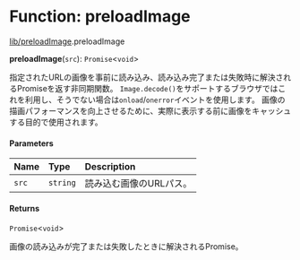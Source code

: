 # Function: preloadImage

[lib/preloadImage](../modules/lib_preloadImage.md).preloadImage

**preloadImage**(`src`): `Promise`\<`void`\>

指定されたURLの画像を事前に読み込み、読み込み完了または失敗時に解決されるPromiseを返す非同期関数。
`Image.decode()`をサポートするブラウザではこれを利用し、そうでない場合は`onload`/`onerror`イベントを使用します。
画像の描画パフォーマンスを向上させるために、実際に表示する前に画像をキャッシュする目的で使用されます。

#### Parameters

| Name | Type | Description |
| :------ | :------ | :------ |
| `src` | `string` | 読み込む画像のURLパス。 |

#### Returns

`Promise`\<`void`\>

画像の読み込みが完了または失敗したときに解決されるPromise。
